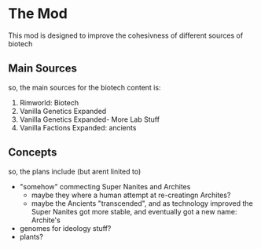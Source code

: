 # The Mod
This mod is designed to improve the cohesivness of different sources of biotech
## Main Sources
so, the main sources for the biotech content is:
1. Rimworld: Biotech
2. Vanilla Genetics Expanded
3. Vanilla Genetics Expanded- More Lab Stuff
4. Vanilla Factions Expanded: ancients
## Concepts
so, the plans include (but arent linited to) 
- "somehow" commecting Super Nanites and Archites
  - maybe they where a human attempt at re-creatingn Archites?
  - maybe the Ancients "transcended", and as technology improved the Super Nanites got more stable, and eventually got a new name: Archite's
- genomes for ideology stuff?
- plants?
